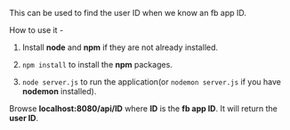 This can be used to find the user ID when we know an fb app ID.

How to use it - 

1) Install **node** and **npm** if they are not already installed.

2) `npm install` to install the **npm** packages.

3) `node server.js` to run the application(or `nodemon server.js` if you have **nodemon** installed).

Browse **localhost:8080/api/ID** where **ID** is the **fb app ID**. It will return the **user ID**.
